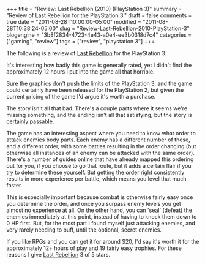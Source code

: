 +++
title = "Review: Last Rebellion (2010) (PlayStation 3)"
summary = "Review of Last Rebellion for the PlayStation 3."
draft = false
comments = true
date = "2011-08-28T10:00:00-05:00"
modified = "2011-08-28T10:38:24-05:00"
slug = "Review-Last-Rebellion-2010-PlayStation-3"
blogengine = "3b8f2834-4723-4e43-a0e4-ee3b0318d7c4"
categories = ["gaming", "review"]
tags = ["review", "playstation 3"]
+++

<div class="note">
<p>The following is a review of <a rel="external" href="http://www.amazon.com/gp/product/B002DC8GRC?tag=strivinglifen-20">Last Rebellion</a> for the PlayStation 3.</p>
</div>
<p>It's interesting how badly this game is generally rated, yet I didn't find the approximately 12 hours I put into the game all that horrible.</p>
<p>Sure the graphics don't push the limits of the PlayStation 3, and the game could certainly have been released for the PlayStation 2, but given the current pricing of the game I'd argue it's worth a purchase.</p>
<p>The story isn't all that bad. There's a couple parts where it seems we're missing something, and the ending isn't all that satisfying, but the story is certainly passable.</p>
<p>The game has an interesting aspect where you need to know what order to attack enemies body parts. Each enemy has a different number of these, and a different order, with some battles resulting in the order changing (but otherwise all instances of an enemy can be attacked with the same order). There's a number of guides online that have already mapped this ordering out for you, if you choose to go that route, but it adds a certain flair if you try to determine these yourself. But getting the order right consistently results in more experience per battle, which means you level that much faster.</p>
<p>This is especially important because combat is otherwise fairly easy once you determine the order, and once you surpass enemy levels you get almost no experience at all. On the other hand, you can 'seal' (defeat) the enemies immediately at this point, instead of having to knock them down to 0 HP first. But, for the most part I found myself just attacking enemies, and very rarely needing to buff, until the optional, secret enemies.</p>
<p>If you like RPGs and you can get it for around $20, I'd say it's worth it for the approximately 12+ hours of play and 19 fairly easy trophies. For these reasons I give <a rel="external" href="http://www.amazon.com/gp/product/B002DC8GRC?tag=strivinglifen-20">Last Rebellion</a> 3 of 5 stars.</p>

